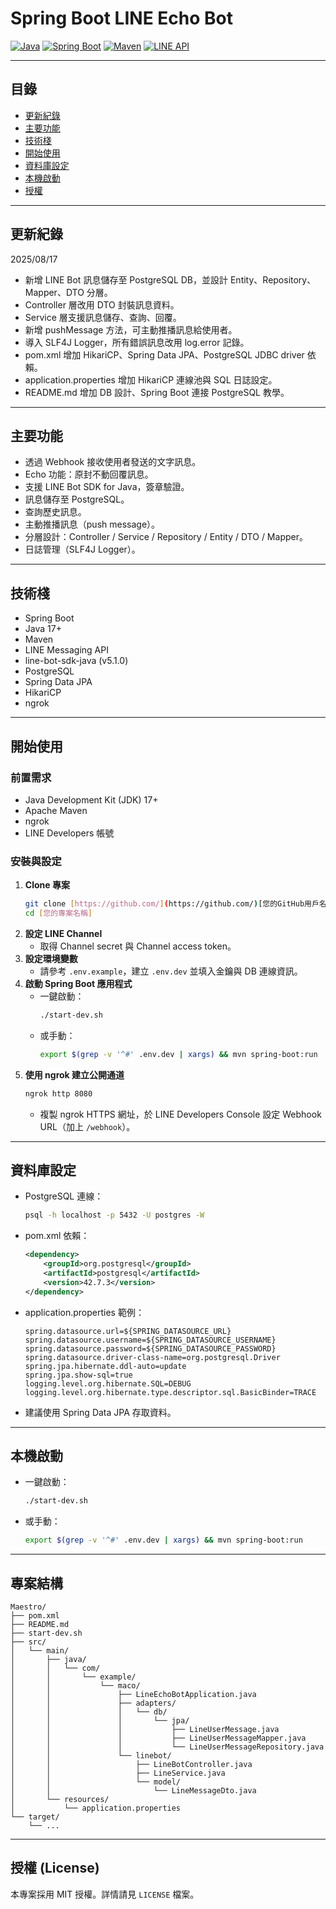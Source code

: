 # Spring Boot LINE Echo Bot

[![Java](https://img.shields.io/badge/Java-17+-orange.svg)](https://www.java.com)
[![Spring Boot](https://img.shields.io/badge/Spring%20Boot-3.3.3-brightgreen.svg)](https://spring.io/projects/spring-boot)
[![Maven](https://img.shields.io/badge/Maven-3.9-blue.svg)](https://maven.apache.org/)
[![LINE API](https://img.shields.io/badge/LINE%20API-Messaging-green.svg)](https://developers.line.biz/)

---

## 目錄
- [更新紀錄](#更新紀錄)
- [主要功能](#主要功能)
- [技術棧](#技術棧)
- [開始使用](#開始使用)
- [資料庫設定](#資料庫設定)
- [本機啟動](#本機啟動)
- [授權](#授權)

---

## 更新紀錄
2025/08/17
- 新增 LINE Bot 訊息儲存至 PostgreSQL DB，並設計 Entity、Repository、Mapper、DTO 分層。
- Controller 層改用 DTO 封裝訊息資料。
- Service 層支援訊息儲存、查詢、回覆。
- 新增 pushMessage 方法，可主動推播訊息給使用者。
- 導入 SLF4J Logger，所有錯誤訊息改用 log.error 記錄。
- pom.xml 增加 HikariCP、Spring Data JPA、PostgreSQL JDBC driver 依賴。
- application.properties 增加 HikariCP 連線池與 SQL 日誌設定。
- README.md 增加 DB 設計、Spring Boot 連接 PostgreSQL 教學。

---

## 主要功能
- 透過 Webhook 接收使用者發送的文字訊息。
- Echo 功能：原封不動回覆訊息。
- 支援 LINE Bot SDK for Java，簽章驗證。
- 訊息儲存至 PostgreSQL。
- 查詢歷史訊息。
- 主動推播訊息（push message）。
- 分層設計：Controller / Service / Repository / Entity / DTO / Mapper。
- 日誌管理（SLF4J Logger）。

---

## 技術棧
- Spring Boot
- Java 17+
- Maven
- LINE Messaging API
- line-bot-sdk-java (v5.1.0)
- PostgreSQL
- Spring Data JPA
- HikariCP
- ngrok

---

## 開始使用
### 前置需求
- Java Development Kit (JDK) 17+
- Apache Maven
- ngrok
- LINE Developers 帳號

### 安裝與設定
1. **Clone 專案**
   ```bash
   git clone [https://github.com/](https://github.com/)[您的GitHub用戶名]/[您的專案名稱].git
   cd [您的專案名稱]
   ```
2. **設定 LINE Channel**
   - 取得 Channel secret 與 Channel access token。
3. **設定環境變數**
   - 請參考 `.env.example`，建立 `.env.dev` 並填入金鑰與 DB 連線資訊。
4. **啟動 Spring Boot 應用程式**
   - 一鍵啟動：
     ```bash
     ./start-dev.sh
     ```
   - 或手動：
     ```bash
     export $(grep -v '^#' .env.dev | xargs) && mvn spring-boot:run
     ```
5. **使用 ngrok 建立公開通道**
   ```bash
   ngrok http 8080
   ```
   - 複製 ngrok HTTPS 網址，於 LINE Developers Console 設定 Webhook URL（加上 `/webhook`）。

---

## 資料庫設定
- PostgreSQL 連線：
  ```bash
  psql -h localhost -p 5432 -U postgres -W
  ```
- pom.xml 依賴：
  ```xml
  <dependency>
      <groupId>org.postgresql</groupId>
      <artifactId>postgresql</artifactId>
      <version>42.7.3</version>
  </dependency>
  ```
- application.properties 範例：
  ```properties
  spring.datasource.url=${SPRING_DATASOURCE_URL}
  spring.datasource.username=${SPRING_DATASOURCE_USERNAME}
  spring.datasource.password=${SPRING_DATASOURCE_PASSWORD}
  spring.datasource.driver-class-name=org.postgresql.Driver
  spring.jpa.hibernate.ddl-auto=update
  spring.jpa.show-sql=true
  logging.level.org.hibernate.SQL=DEBUG
  logging.level.org.hibernate.type.descriptor.sql.BasicBinder=TRACE
  ```
- 建議使用 Spring Data JPA 存取資料。

---

## 本機啟動
- 一鍵啟動：
  ```bash
  ./start-dev.sh
  ```
- 或手動：
  ```bash
  export $(grep -v '^#' .env.dev | xargs) && mvn spring-boot:run
  ```

---

## 專案結構

```
Maestro/
├── pom.xml
├── README.md
├── start-dev.sh
├── src/
│   └── main/
│       ├── java/
│       │   └── com/
│       │       └── example/
│       │           └── maco/
│       │               ├── LineEchoBotApplication.java
│       │               ├── adapters/
│       │               │   └── db/
│       │               │       └── jpa/
│       │               │           ├── LineUserMessage.java
│       │               │           ├── LineUserMessageMapper.java
│       │               │           └── LineUserMessageRepository.java
│       │               └── linebot/
│       │                   ├── LineBotController.java
│       │                   ├── LineService.java
│       │                   └── model/
│       │                       └── LineMessageDto.java
│       └── resources/
│           └── application.properties
└── target/
    └── ...
```

---

## 授權 (License)
本專案採用 MIT 授權。詳情請見 `LICENSE` 檔案。